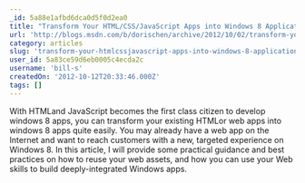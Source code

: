 ```yaml
---
_id: 5a88e1afbd6dca0d5f0d2ea0
title: "Transform Your HTML/CSS/JavaScript Apps into Windows 8 Application"
url: 'http://blogs.msdn.com/b/dorischen/archive/2012/10/02/transform-your-html-css-javascript-apps-into-windows-8-application.aspx'
category: articles
slug: 'transform-your-htmlcssjavascript-apps-into-windows-8-application'
user_id: 5a83ce59d6eb0005c4ecda2c
username: 'bill-s'
createdOn: '2012-10-12T20:33:46.000Z'
tags: []
---
```


With HTMLand JavaScript becomes the first class citizen to develop windows 8 apps, you can transform your existing HTMLor web apps into windows 8 apps quite easily.  You may already have a web app on the Internet and want to reach customers with a new, targeted experience on Windows 8. In this article, I will provide some practical guidance and best practices on how to reuse your web assets, and how you can use your Web skills to build deeply-integrated Windows apps. 
